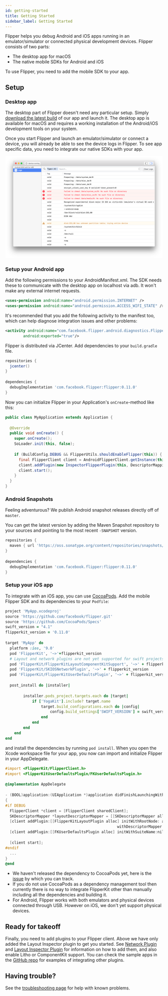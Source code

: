 ```yaml
---
id: getting-started
title: Getting Started
sidebar_label: Getting Started
---
```


Flipper helps you debug Android and iOS apps running in an emulator/simulator or connected physical development devices. Flipper consists of two parts:

- The desktop app for macOS
- The native mobile SDKs for Android and iOS

To use Flipper, you need to add the mobile SDK to your app.

## Setup

### Desktop app

The desktop part of Flipper doesn't need any particular setup. Simply [download the latest build](https://www.facebook.com/fbflipper/public/mac) of our app and launch it. The desktop app is available for macOS and requires a working installation of the Android/iOS development tools on your system.

Once you start Flipper and launch an emulator/simulator or connect a device, you will already be able to see the device logs in Flipper. To see app specific data, you need to integrate our native SDKs with your app.

![Logs plugin](/docs/assets/initial.png)

### Setup your Android app

Add the following permissions to your AndroidManifest.xml. The SDK needs these to communicate with the desktop app on localhost via adb. It won't make any external internet requests.

```xml
<uses-permission android:name="android.permission.INTERNET" />
<uses-permission android:name="android.permission.ACCESS_WIFI_STATE" />
```

It's recommended that you add the following activity to the manifest too, which can help diagnose integration issues and other problems:

```xml
<activity android:name="com.facebook.flipper.android.diagnostics.FlipperDiagnosticActivity"
        android:exported="true"/>
```

Flipper is distributed via JCenter. Add dependencies to your `build.gradle` file.

```groovy
repositories {
  jcenter()
}

dependencies {
  debugImplementation 'com.facebook.flipper:flipper:0.11.0'
}
```

Now you can initialize Flipper in your Application's `onCreate`-method like this:

```java
public class MyApplication extends Application {

  @Override
  public void onCreate() {
    super.onCreate();
    SoLoader.init(this, false);

    if (BuildConfig.DEBUG && FlipperUtils.shouldEnableFlipper(this)) {
      final FlipperClient client = AndroidFlipperClient.getInstance(this);
      client.addPlugin(new InspectorFlipperPlugin(this, DescriptorMapping.withDefaults()));
      client.start();
    }
  }
}
```

### Android Snapshots

Feeling adventurous? We publish Android snapshot releases directly off of `master`.

You can get the latest version by adding the Maven Snapshot repository to your sources
and pointing to the most recent `-SNAPSHOT` version.

```groovy
repositories {
  maven { url 'https://oss.sonatype.org/content/repositories/snapshots/' }
}

dependencies {
  debugImplementation 'com.facebook.flipper:flipper:0.11.0'
}
```

### Setup your iOS app

To integrate with an iOS app, you can use [CocoaPods](https://cocoapods.org). Add the mobile Flipper SDK and its dependencies to your `Podfile`:

```ruby
project 'MyApp.xcodeproj'
source 'https://github.com/facebook/flipper.git'
source 'https://github.com/CocoaPods/Specs'
swift_version = "4.1"
flipperkit_version = '0.11.0'

target 'MyApp' do
  platform :ios, '9.0'
  pod 'FlipperKit', '~>'+flipperkit_version
  # Layout and network plugins are not yet supported for swift projects
  pod 'FlipperKit/FlipperKitLayoutComponentKitSupport', '~>' + flipperkit_version
  pod 'FlipperKit/SKIOSNetworkPlugin', '~>' + flipperkit_version
  pod 'FlipperKit/FlipperKitUserDefaultsPlugin', '~>' + flipperkit_version

  post_install do |installer|

        installer.pods_project.targets.each do |target|
            if ['YogaKit'].include? target.name
                target.build_configurations.each do |config|
                    config.build_settings['SWIFT_VERSION'] = swift_version
                end
            end
        end
    end
end
```

and install the dependencies by running `pod install`. When you open the Xcode workspace file for your app, you now can import and initialize Flipper in your AppDelegate.

```objective-c
#import <FlipperKit/FlipperClient.h>
#import <FlipperKitUserDefaultsPlugin/FKUserDefaultsPlugin.h>

@implementation AppDelegate

- (BOOL)application:(UIApplication *)application didFinishLaunchingWithOptions:(NSDictionary *)launchOptions
{
#if DEBUG
  FlipperClient *client = [FlipperClient sharedClient];
  SKDescriptorMapper *layoutDescriptorMapper = [[SKDescriptorMapper alloc] initWithDefaults];
  [client addPlugin:[[FlipperKitLayoutPlugin alloc] initWithRootNode: application
                                                  withDescriptorMapper: layoutDescriptorMapper]];
  [client addPlugin:[[FKUserDefaultsPlugin alloc] initWithSuiteName:nil]];

  [client start];
#endif
  ...
}
@end
```

<div class="warning">

- We haven't released the dependency to CocoaPods yet, here is the [issue](https://github.com/facebook/flipper/issues/132) by which you can track.
- If you do not use CocoaPods as a dependency management tool then currently there is no way to integrate FlipperKit other than manually including all the dependencies and building it.
- For Android, Flipper works with both emulators and physical devices connected through USB. However on iOS, we don't yet support physical devices.

</div>

## Ready for takeoff

Finally, you need to add plugins to your Flipper client. Above we have only added the Layout Inspector plugin to get you started. See [Network Plugin](network-plugin.md) and [Layout Inspector Plugin](layout-plugin.md) for information on how to add them, and also enable Litho or ComponentKit support. You can check the sample apps in the [GitHub repo](https://github.com/facebook/flipper) for examples of integrating other plugins.

## Having trouble?

See the [troubleshooting page](troubleshooting.html) for help with known problems.
